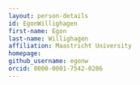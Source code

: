 ```yaml
---
layout: person-details
id: EgonWillighagen
first-name: Egon
last-name: Willighagen
affiliation: Maastricht University
homepage:
github_username: egonw
orcid: 0000-0001-7542-0286
---
```

